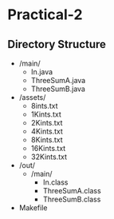# Practical-2
## Directory Structure
  * /main/
    * In.java
    * ThreeSumA.java
    * ThreeSumB.java
  * /assets/
    * 8ints.txt
    * 1Kints.txt
    * 2Kints.txt
    * 4Kints.txt
    * 8Kints.txt
    * 16Kints.txt
    * 32Kints.txt
  * /out/
    * /main/
      * In.class
      * ThreeSumA.class
      * ThreeSumB.class
   * Makefile
